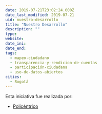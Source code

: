 ```yaml
---
date: 2019-07-21T23:02:24.000Z
date_last_modified: 2019-07-21
uid: nuestro-desarrollo
title: "Nuestro Desarrollo"
description: ""
type: 
website: 
date_ini: 
date_end: 
tags:
  - mapeo-ciudadano
  - transparencia-y-rendicion-de-cuentas
  - participación-ciudadana
  - uso-de-datos-abiertos
cities: 
  - Bogotá
---
```


Esta iniciativa fue realizada por:

- [Policéntrico](/i/policentrico.html)
